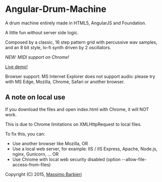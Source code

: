 # Angular-Drum-Machine

A drum machine entirely made in HTML5, AngularJS and Foundation.

A little fun without server side logic.

Composed by a classic, 16 step pattern grid with percussive wav samples, and an 8 bit style, lo-fi synth driven by 2 oscillators.

_NEW: MIDI support on Chrome!_

[Live demo!](http://www.massimobarbieri.it/AngularDrumMachine)

Browser support: MS Internet Explorer does not support audio: please try with MS Edge, Mozilla, Chrome, Safari or another browser.

## A note on local use

If you download the files and open index.html with Chrome, it will NOT work. 

This is due to Chrome limitations on XMLHttpRequest to local files.

To fix this, you can:

* Use another browser like Mozilla, OR
* Use a local web server, for example: IIS / IIS Express, Apache, Node.js, nginx, Gunicorn, ... OR
* Use Chrome with local web security disabled (option --allow-file-access-from-files)

Copyright (C) 2015, [Massimo Barbieri](http://www.massimobarbieri.it)
